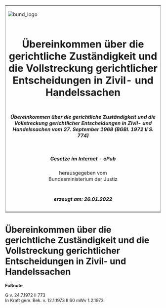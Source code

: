 <span id="DECKBLATT.html"></span>

<table border="0" frame="border" width="100%">

<tr valign="top">

<td align="left">

![bund\_logo](BfJ_2021_Web_de_de.gif)

</td>

<td align="right">

 

</td>

</tr>

<tr align="center" valign="middle">

<td colspan="2">

# Übereinkommen über die gerichtliche Zuständigkeit und die Vollstreckung gerichtlicher Entscheidungen in Zivil- und Handelssachen

</td>

</tr>

<tr align="center" valign="middle">

<td colspan="2">

##### Übereinkommen über die gerichtliche Zuständigkeit und die Vollstreckung gerichtlicher Entscheidungen in Zivil- und Handelssachen vom 27. September 1968 (BGBl. 1972 II S. 774)

</td>

</tr>

<tr align="center" valign="middle">

<td colspan="2">

  
  

##### Gesetze im Internet - ePub  
  
herausgegeben vom  
Bundesministerium der Justiz

</td>

</tr>

<tr align="center" valign="bottom">

<td colspan="2">

  
  

##### erzeugt am: 26.01.2022

</td>

</tr>

</table>

<span id="BJNR207740972.html"></span>

# Übereinkommen über die gerichtliche Zuständigkeit und die Vollstreckung gerichtlicher Entscheidungen in Zivil- und Handelssachen

<div>

  
**Fußnote**

<div class="jnhtml">

<div>

<div class="jurAbsatz">

G v. 24.7.1972 II 773  
In Kraft gem. Bek. v. 12.1.1973 II 60 mWv 1.2.1973

</div>

</div>

</div>

</div>
